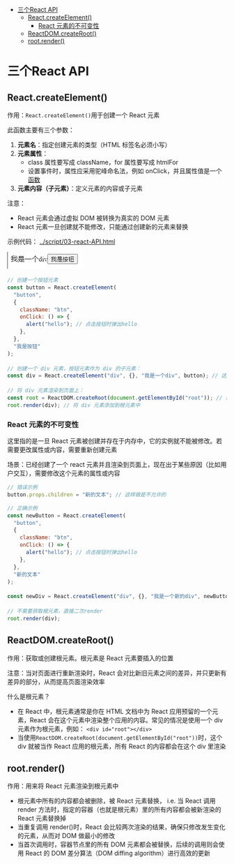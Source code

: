 
- [三个React API](#三个react-api)
  - [React.createElement()](#reactcreateelement)
    - [React 元素的不可变性](#react-元素的不可变性)
  - [ReactDOM.createRoot()](#reactdomcreateroot)
  - [root.render()](#rootrender)

# 三个React API

## React.createElement()

作用：`React.createElement()`用于创建一个 React 元素

此函数主要有三个参数：

1. **元素名**：指定创建元素的类型（HTML 标签名必须小写）
2. **元素属性**：
   - class 属性要写成 className，for 属性要写成 htmlFor
   - 设置事件时，属性应采用驼峰命名法，例如 onClick，并且属性值是一个<u>函数</u>
3. **元素内容（子元素）**：定义元素的内容或子元素

注意：

- React 元素会通过虚拟 DOM 被转换为真实的 DOM 元素
- React 元素一旦创建就不能修改，只能通过创建新的元素来替换

示例代码：
[../script/03-react-API.html](../script/03-react-API.html)

![](image/button.png)

```js
// 创建一个按钮元素
const button = React.createElement(
  "button",
  {
    className: "btn",
    onClick: () => {
      alert("hello"); // 点击按钮时弹出hello
    },
  },
  "我是按钮"
);

// 创建一个 div 元素，按钮元素作为 div 的子元素：
const div = React.createElement("div", {}, "我是一个div", button); // 这个div包括文本"我是一个div"，以及按钮子元素

// 将 div 元素渲染到页面上：
const root = ReactDOM.createRoot(document.getElementById("root")); // 创建根元素
root.render(div); // 将 div 元素添加到根元素中
```

### React 元素的不可变性

这里指的是一旦 React 元素被创建并存在于内存中，它的实例就不能被修改。若需要更改属性或内容，需要重新创建元素

场景：已经创建了一个 react 元素并且渲染到页面上，现在出于某些原因（比如用户交互），需要修改这个元素的属性或内容

```js
// 错误示例
button.props.children = "新的文本"; // 这样做是不允许的
```

```js
// 正确示例
const newButton = React.createElement(
  "button",
  {
    className: "btn",
    onClick: () => {
      alert("hello"); // 点击按钮时弹出hello
    },
  },
  "新的文本"
);

const newDiv = React.createElement("div", {}, "我是一个新的div", newButton);

// 不需要获取根元素，直接二次render
root.render(div);
```

## ReactDOM.createRoot()

作用：获取或创建根元素。根元素是 React 元素要插入的位置

注意：当对页面进行重新渲染时，React 会对比新旧元素之间的差异，并只更新有差异的部分，从而提高页面渲染效率

什么是根元素？

- 在 React 中，根元素通常是你在 HTML 文档中为 React 应用预留的一个元素，React 会在这个元素中渲染整个应用的内容。常见的情况是使用一个 div 元素作为根元素，例如： `<div id="root"></div>`
- 当使用`ReactDOM.createRoot(document.getElementById("root"))`时，这个 div 就被当作 React 应用的根元素，所有 React 的内容都会在这个 div 里渲染

## root.render()

作用：用来将 React 元素渲染到根元素中

- 根元素中所有的内容都会被删除，被 React 元素替换， i.e. 当 React 调用 render 方法时，指定的容器（也就是根元素）里的所有内容都会被新渲染的 React 元素替换掉
- 当重复调用 render()时，React 会比较两次渲染的结果，确保只修改发生变化的元素，从而对 DOM 做最小的修改
- 当首次调用时，容器节点里的所有 DOM 元素都会被替换，后续的调用则会使用 React 的 DOM 差分算法（DOM diffing algorithm）进行高效的更新
